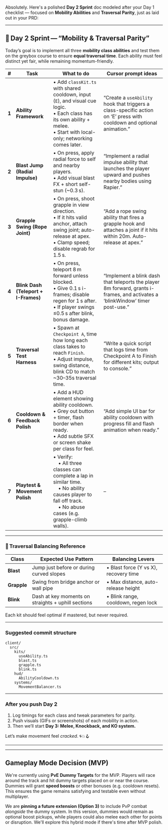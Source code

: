 Absolutely. Here's a polished **Day 2 Sprint** doc modeled after your Day 1 checklist — focused on **Mobility Abilities** and **Traversal Parity**, just as laid out in your PRD:

---

## 🎯 Day 2 Sprint — “Mobility & Traversal Parity”

Today’s goal is to implement all three **mobility class abilities** and test them on the greybox course to ensure **equal traversal time**. Each ability must feel distinct yet fair, while remaining momentum-friendly.

| #     | Task                                 | What to do                                                                                                                                                                    | Cursor prompt ideas                                                                                                           |
| ----- | ------------------------------------ | ----------------------------------------------------------------------------------------------------------------------------------------------------------------------------- | ----------------------------------------------------------------------------------------------------------------------------- |
| **1** | **Ability Framework**                | • Add `classKit.ts` with shared cooldown, input (`E`), and visual cue logic.<br>• Each class has its own ability + melee.<br>• Start with local-only; networking comes later. | “Create a `useAbility` hook that triggers a class-specific action on ‘E’ press with cooldown and optional animation.”         |
| **2** | **Blast Jump (Radial Impulse)**      | • On press, apply radial force to self and nearby players.<br>• Add visual blast FX + short self-stun (\~0.3 s).                                                              | “Implement a radial impulse ability that launches the player upward and pushes nearby bodies using Rapier.”                   |
| **3** | **Grapple Swing (Rope Joint)**       | • On press, shoot grapple in view direction.<br>• If it hits valid anchor, attach swing joint; auto-release at apex.<br>• Clamp speed; disable regrab for 1.5 s.              | “Add a rope swing ability that fires a grapple hook and attaches a joint if it hits within 20m. Auto-release at apex.”        |
| **4** | **Blink Dash (Teleport + I-Frames)** | • On press, teleport 8 m forward unless blocked.<br>• Give 0.1 s i-frames; disable regen for 1 s after.<br>• If player swings ≤0.5 s after blink, bonus damage.               | “Implement a blink dash that teleports the player 8m forward, grants i-frames, and activates a ‘blinkWindow’ timer post-use.” |
| **5** | **Traversal Test Harness**           | • Spawn at `Checkpoint A`, time how long each class takes to reach `Finish`.<br>• Adjust impulse, swing distance, blink CD to match \~30–35s traversal time.                  | “Write a quick script that logs time from Checkpoint A to Finish for different kits; output to console.”                      |
| **6** | **Cooldown & Feedback Polish**       | • Add a HUD element showing ability cooldown.<br>• Grey out button + timer, flash border when ready.<br>• Add subtle SFX or screen shake per class for feel.                  | “Add simple UI bar for ability cooldown with progress fill and flash animation when ready.”                                   |
| **7** | **Playtest & Movement Polish**       | • Verify:<br> • All three classes can complete a lap in similar time.<br> • No ability causes player to fall off track.<br> • No abuse cases (e.g. grapple-climb walls).      | –                                                                                                                             |

---

### 🧠 Traversal Balancing Reference

| Class       | Expected Use Pattern                               | Balancing Levers                      |
| ----------- | -------------------------------------------------- | ------------------------------------- |
| **Blast**   | Jump just before or during curved slopes           | • Blast force (Y vs X), recovery time |
| **Grapple** | Swing from bridge anchor or wall pipe              | • Max distance, auto-release height   |
| **Blink**   | Dash at key moments on straights + uphill sections | • Blink range, cooldown, regen lock   |

Each kit should feel optimal if mastered, but never required.

---

### Suggested commit structure

```
client/
  src/
    kits/
      useAbility.ts
      blast.ts
      grapple.ts
      blink.ts
    hud/
      AbilityCooldown.ts
    systems/
      MovementBalancer.ts
```

---

### After you push Day 2

1. Log timings for each class and tweak parameters for parity.
2. Push visuals (GIFs or screenshots) of each mobility in action.
3. Then we’ll start **Day 3: Melee, Knockback, and KO system.**

Let’s make movement feel *cracked*. 🌀💥🪝

---

---

## Gameplay Mode Decision (MVP)

We're currently using **PvE Dummy Targets** for the MVP. Players will race around the track and hit dummy targets placed on or near the course. Dummies will grant **speed boosts** or other bonuses (e.g. cooldown resets). This ensures the game remains satisfying and testable even without multiplayer.

We are **pinning a future extension (Option 3)** to include PvP combat *alongside* the dummy system. In this version, dummies would remain as optional boost pickups, while players could also melee each other for points or disruption. We'll explore this hybrid mode if there's time after MVP polish.
